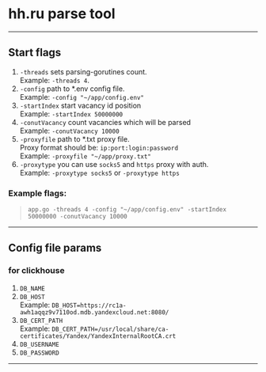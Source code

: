 # hh.ru parse tool 

---

## Start flags

1. `-threads` sets parsing-gorutines count. <br/>Example: `-threads 4`.
2. `-config` path to *.env config file. <br/>Example: `-config "~/app/config.env"`
3. `-startIndex` start vacancy id position  <br/>Example: `-startIndex 50000000`
4. `-conutVacancy` count vacancies which will be parsed<br/>Example: `-conutVacancy 10000`
5. `-proxyfile` path to *.txt proxy file. <br/>Proxy format should be: `ip:port:login:password`<br/>Example: `-proxyfile "~/app/proxy.txt"` 
6. `-proxytype` you can use `socks5` and `https` proxy with auth.<br/>Example:  `-proxytype socks5` or `-proxytype https`
### Example flags: 
> `app.go -threads 4 -config "~/app/config.env" -startIndex 50000000 -conutVacancy 10000`

---

## Config file params   

### for clickhouse 

1. `DB_NAME`
2. `DB_HOST`<br/>Example: `DB_HOST=https://rc1a-awh1aqqz9v7110od.mdb.yandexcloud.net:8080/`
3. `DB_CERT_PATH` <br/>Example: `DB_CERT_PATH=/usr/local/share/ca-certificates/Yandex/YandexInternalRootCA.crt`
4. `DB_USERNAME`
5. `DB_PASSWORD`

---

